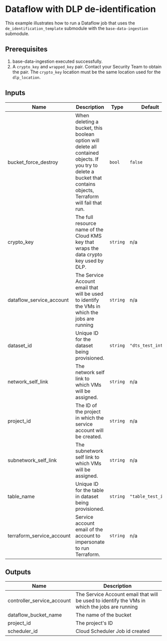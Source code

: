 # Dataflow with DLP de-identification

This example illustrates how to run a Dataflow job that uses the `de_identification_template` submodule with the `base-data-ingestion` submodule.

## Prerequisites

1. base-data-ingestion executed successfully.
2. A `crypto_key` and `wrapped_key` pair.  Contact your Security Team to obtain the pair. The `crypto_key` location must be the same location used for the `dlp_location`.

<!-- BEGINNING OF PRE-COMMIT-TERRAFORM DOCS HOOK -->
## Inputs

| Name | Description | Type | Default | Required |
|------|-------------|------|---------|:--------:|
| bucket\_force\_destroy | When deleting a bucket, this boolean option will delete all contained objects. If you try to delete a bucket that contains objects, Terraform will fail that run. | `bool` | `false` | no |
| crypto\_key | The full resource name of the Cloud KMS key that wraps the data crypto key used by DLP. | `string` | n/a | yes |
| dataflow\_service\_account | The Service Account email that will be used to identify the VMs in which the jobs are running | `string` | n/a | yes |
| dataset\_id | Unique ID for the dataset being provisioned. | `string` | `"dts_test_int"` | no |
| network\_self\_link | The network self link to which VMs will be assigned. | `string` | n/a | yes |
| project\_id | The ID of the project in which the service account will be created. | `string` | n/a | yes |
| subnetwork\_self\_link | The subnetwork self link to which VMs will be assigned. | `string` | n/a | yes |
| table\_name | Unique ID for the table in dataset being provisioned. | `string` | `"table_test_int"` | no |
| terraform\_service\_account | Service account email of the account to impersonate to run Terraform. | `string` | n/a | yes |

## Outputs

| Name | Description |
|------|-------------|
| controller\_service\_account | The Service Account email that will be used to identify the VMs in which the jobs are running |
| dataflow\_bucket\_name | The name of the bucket |
| project\_id | The project's ID |
| scheduler\_id | Cloud Scheduler Job id created |

<!-- END OF PRE-COMMIT-TERRAFORM DOCS HOOK -->
